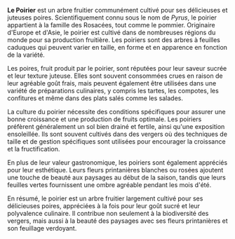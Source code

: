 **Le Poirier** est un arbre fruitier communément cultivé pour ses délicieuses et juteuses poires. Scientifiquement connu sous le nom de *Pyrus*, le poirier appartient à la famille des Rosacées, tout comme le pommier. Originaire d'Europe et d'Asie, le poirier est cultivé dans de nombreuses régions du monde pour sa production fruitière. Les poiriers sont des arbres à feuilles caduques qui peuvent varier en taille, en forme et en apparence en fonction de la variété.

Les poires, fruit produit par le poirier, sont réputées pour leur saveur sucrée et leur texture juteuse. Elles sont souvent consommées crues en raison de leur agréable goût frais, mais peuvent également être utilisées dans une variété de préparations culinaires, y compris les tartes, les compotes, les confitures et même dans des plats salés comme les salades.

La culture du poirier nécessite des conditions spécifiques pour assurer une bonne croissance et une production de fruits optimale. Les poiriers préfèrent généralement un sol bien drainé et fertile, ainsi qu'une exposition ensoleillée. Ils sont souvent cultivés dans des vergers où des techniques de taille et de gestion spécifiques sont utilisées pour encourager la croissance et la fructification.

En plus de leur valeur gastronomique, les poiriers sont également appréciés pour leur esthétique. Leurs fleurs printanières blanches ou rosées ajoutent une touche de beauté aux paysages au début de la saison, tandis que leurs feuilles vertes fournissent une ombre agréable pendant les mois d'été.

En résumé, le poirier est un arbre fruitier largement cultivé pour ses délicieuses poires, appréciées à la fois pour leur goût sucré et leur polyvalence culinaire. Il contribue non seulement à la biodiversité des vergers, mais aussi à la beauté des paysages avec ses fleurs printanières et son feuillage verdoyant.